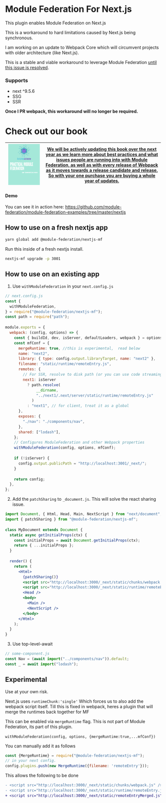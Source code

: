 # Module Federation For Next.js

This plugin enables Module Federation on Next.js

This is a workaround to hard limitations caused by Next.js being synchronous.

I am working on an update to Webpack Core which will circumvent projects with older architecture (like Next.js).

This is a stable and viable workaround to leverage Module Federation [until this issue is resolved](https://github.com/webpack/webpack/issues/11811).

### Supports 
- next ^9.5.6
- SSG
- SSR

**Once I PR webpack, this workaround will no longer be required.**

# Check out our book

| <a href="https://module-federation.myshopify.com/products/practical-module-federation" target="_blank"><img src="./docs/MFCover.png" alt='Practical Module Federation Book' width="95%"/></a> | <a href="https://module-federation.myshopify.com/products/practical-module-federation" target="_blank">We will be actively updating this book over the next year as we learn more about best practices and what issues people are running into with Module Federation, as well as with every release of Webpack as it moves towards a release candidate and release. So with your one purchase you are buying a whole year of updates.</a> |
| --------------------------------------------------------------------------------------------------------------------------------------------------------------------------------------------- | ------------------------------------------------------------------------------------------------------------------------------------------------------------------------------------------------------------------------------------------------------------------------------------------------------------------------------------------------------------------------------------------------------------------------------------------ |

#### Demo
You can see it in action here: https://github.com/module-federation/module-federation-examples/tree/master/nextjs

## How to use on a fresh nextjs app

```sh
yarn global add @module-federation/nextjs-mf
```

Run this inside of a fresh nextjs install.

```sh
nextjs-mf upgrade -p 3001
```

## How to use on an existing app

1. Use `withModuleFederation` in your `next.config.js`

```js
// next.config.js
const {
  withModuleFederation,
} = require("@module-federation/nextjs-mf");
const path = require("path");

module.exports = {
  webpack: (config, options) => {
    const { buildId, dev, isServer, defaultLoaders, webpack } = options;
    const mfConf = {
      mergeRuntime: true, //this is experimental,  read below
      name: "next2",
      library: { type: config.output.libraryTarget, name: "next2" },
      filename: "static/runtime/remoteEntry.js",
      remotes: {
        // For SSR, resolve to disk path (or you can use code streaming if you have access)
        next1: isServer
          ? path.resolve(
              __dirname,
              "../next1/.next/server/static/runtime/remoteEntry.js"
            )
          : "next1", // for client, treat it as a global
      },
      exposes: {
        "./nav": "./components/nav",
      },
      shared: ["lodash"],
    };
    // Configures ModuleFederation and other Webpack properties
    withModuleFederation(config, options, mfConf);

    if (!isServer) {
      config.output.publicPath = "http://localhost:3001/_next/";
    }

    return config;
  },
};
```

2. Add the `patchSharing` to `_document.js`. This will solve the react sharing issue.

```jsx
import Document, { Html, Head, Main, NextScript } from "next/document";
import { patchSharing } from "@module-federation/nextjs-mf";

class MyDocument extends Document {
  static async getInitialProps(ctx) {
    const initialProps = await Document.getInitialProps(ctx);
    return { ...initialProps };
  }

  render() {
    return (
      <Html>
        {patchSharing()}
        <script src="http://localhost:3000/_next/static/chunks/webpack.js" />
        <script src="http://localhost:3000/_next/static/runtime/remoteEntry.js" />
        <Head />
        <body>
          <Main />
          <NextScript />
        </body>
      </Html>
    );
  }
}
```

3. Use top-level-await

```js
// some-component.js
const Nav = (await import("../components/nav")).default;
const _ = await import("lodash");
```

## Experimental

Use at your own risk.

Next.js uses `runtimeChunk:'single'`
Which forces us to also add the webpack script itself. Till this is fixed in webpack, heres a plugin that will merge the runtimes back together for MF

This can be enabled via `mergeRuntime` flag. This is not part of Module Federation, its part of this plugin.

```withModuleFederation(config, options, {mergeRuntime:true,...mfConf})```

You can manually add it as follows

```js
const {MergeRuntime} = require("@module-federation/nextjs-mf");
// in your next config.
config.plugins.push(new MergeRuntime({filename: 'remoteEntry'}));
```

This allows the following to be done

```diff
- <script src="http://localhost:3000/_next/static/chunks/webpack.js" />
- <script src="http://localhost:3000/_next/static/runtime/remoteEntry.js" />
+ <script src="http://localhost:3000/_next/static/remoteEntryMerged.js" />
```
